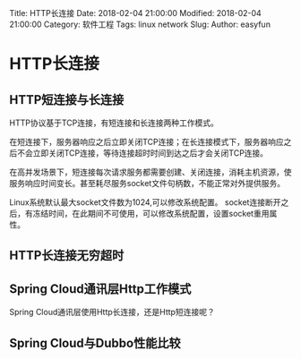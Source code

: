Title: HTTP长连接
Date: 2018-02-04 21:00:00
Modified: 2018-02-04 21:00:00
Category: 软件工程
Tags: linux network
Slug:
Author: easyfun

# HTTP长连接

## HTTP短连接与长连接
HTTP协议基于TCP连接，有短连接和长连接两种工作模式。

在短连接下，服务器响应之后立即关闭TCP连接；在长连接模式下，服务器响应之后不会立即关闭TCP连接，等待连接超时时间到达之后才会关闭TCP连接。

在高并发场景下，短连接每次请求服务都需要创建、关闭连接，消耗主机资源，使服务响应时间变长。甚至耗尽服务socket文件句柄数，不能正常对外提供服务。

Linux系统默认最大socket文件数为1024,可以修改系统配置。
socket连接断开之后，有冻结时间，在此期间不可使用，可以修改系统配置，设置socket重用属性。

## HTTP长连接无穷超时

## Spring Cloud通讯层Http工作模式
Spring Cloud通讯层使用Http长连接，还是Http短连接呢？

## Spring Cloud与Dubbo性能比较